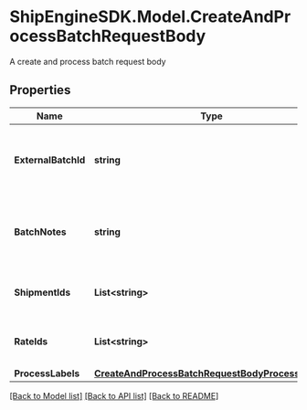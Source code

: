 # ShipEngineSDK.Model.CreateAndProcessBatchRequestBody
A create and process batch request body

## Properties

Name | Type | Description | Notes
------------ | ------------- | ------------- | -------------
**ExternalBatchId** | **string** | A string that uniquely identifies the external batch | [optional] 
**BatchNotes** | **string** | Add custom messages for a particular batch | [optional] 
**ShipmentIds** | **List&lt;string&gt;** | Array of shipment IDs used in the batch | [optional] 
**RateIds** | **List&lt;string&gt;** | Array of rate IDs used in the batch | [optional] 
**ProcessLabels** | [**CreateAndProcessBatchRequestBodyProcessLabels**](CreateAndProcessBatchRequestBodyProcessLabels.md) |  | [optional] 

[[Back to Model list]](../README.md#documentation-for-models) [[Back to API list]](../README.md#documentation-for-api-endpoints) [[Back to README]](../README.md)

